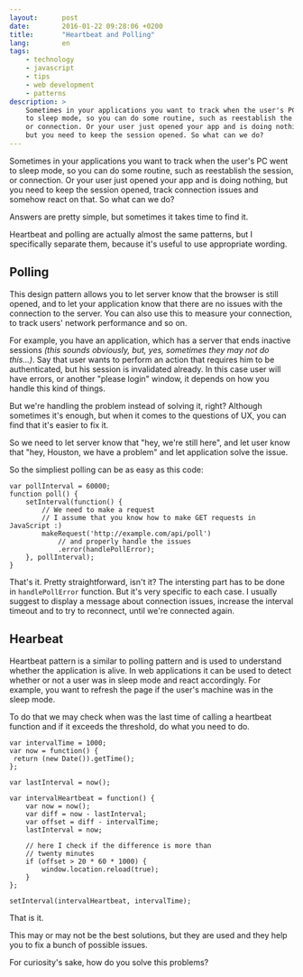 ```yaml
---
layout:      post
date:        2016-01-22 09:28:06 +0200
title:       "Heartbeat and Polling"
lang:        en
tags:
    - technology
    - javascript
    - tips
    - web development
    - patterns
description: >
    Sometimes in your applications you want to track when the user's PC went
    to sleep mode, so you can do some routine, such as reestablish the session,
    or connection. Or your user just opened your app and is doing nothing,
    but you need to keep the session opened. So what can we do?
---
```

Sometimes in your applications you want to track when the user's PC went to sleep mode, so you can do some routine, such as reestablish the session, or connection. Or your user just opened your app and is doing nothing, but you need to keep the session opened, track connection issues and somehow react on that. So what can we do?

Answers are pretty simple, but sometimes it takes time to find it.

Heartbeat and polling are actually almost the same patterns, but I specifically separate them, because it's useful to use appropriate wording.

## Polling

This design pattern allows you to let server know that the browser is still opened, and to let your application know that there are no issues with the connection to the server. You can also use this to measure your connection, to track users' network performance and so on.

For example, you have an application, which has a server that ends inactive sessions *(this sounds obviously, but, yes, sometimes they may not do this...)*. Say that user wants to perform an action that requires him to be authenticated, but his session is invalidated already. In this case user will have errors, or another "please login" window, it depends on how you handle this kind of things.

But we're handling the problem instead of solving it, right? Although sometimes it's enough, but when it comes to the questions of UX, you can find that it's easier to fix it.

So we need to let server know that "hey, we're still here", and let user know that "hey, Houston, we have a problem" and let application solve the issue.

So the simpliest polling can be as easy as this code:

```
var pollInterval = 60000;
function poll() {
    setInterval(function() {
        // We need to make a request
        // I assume that you know how to make GET requests in JavaScript :)
        makeRequest('http://example.com/api/poll')
            // and properly handle the issues
            .error(handlePollError);
    }, pollInterval);
}
```

That's it. Pretty straightforward, isn't it? The intersting part has to be done in `handlePollError` function. But it's very specific to each case. I usually suggest to display a message about connection issues, increase the interval timeout and to try to reconnect, until we're connected again.

## Hearbeat

Heartbeat pattern is a similar to polling pattern and is used to understand whether the application is alive. In web applications it can be used to detect whether or not a user was in sleep mode and react accordingly. For example, you want to refresh the page if the user's machine was in the sleep mode.

To do that we may check when was the last time of calling a heartbeat function and if it exceeds the threshold, do what you need to do.

```
var intervalTime = 1000;
var now = function() {
 return (new Date()).getTime();
};

var lastInterval = now();

var intervalHeartbeat = function() {
    var now = now();
    var diff = now - lastInterval;
    var offset = diff - intervalTime;
    lastInterval = now;

    // here I check if the difference is more than
    // twenty minutes
    if (offset > 20 * 60 * 1000) {
        window.location.reload(true);
    }
};

setInterval(intervalHeartbeat, intervalTime);
```

That is it.

This may or may not be the best solutions, but they are used and they help you to fix a bunch of possible issues.

For curiosity's sake, how do you solve this problems?
